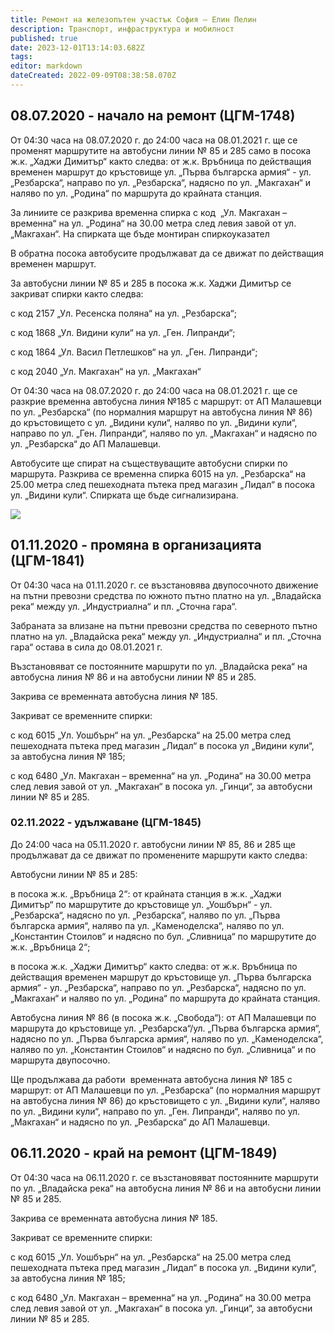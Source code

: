 ```yaml
---
title: Ремонт на железопътен участък София – Елин Пелин
description: Транспорт, инфраструктура и мобилност
published: true
date: 2023-12-01T13:14:03.682Z
tags: 
editor: markdown
dateCreated: 2022-09-09T08:38:58.070Z
---
```


## 08.07.2020 - начало на ремонт (ЦГМ-1748)

От 04:30 часа на 08.07.2020 г. до 24:00 часа на 08.01.2021 г. ще се променят маршрутите на автобусни линии № 85 и 285 само в посока ж.к. „Хаджи Димитър“ както следва: от ж.к. Връбница по действащия временен маршрут до кръстовище ул. „Първа българска армия“ - ул. „Резбарска“, направо по ул. „Резбарска“, надясно по ул. „Макгахан“ и наляво по ул. „Родина“ по маршрута до крайната станция.

За линиите се разкрива временна спирка с код  „Ул. Макгахан – временна“ на ул. „Родина“ на 30.00 метра след левия завой от ул. „Макгахан“. На спирката ще бъде монтиран спиркоуказател

В обратна посока автобусите продължават да се движат по действащия временен маршрут.

За автобусни линии № 85 и 285 в посока ж.к. Хаджи Димитър се закриват спирки както следва:

с код 2157 „Ул. Ресенска поляна“ на ул. „Резбарска“;

с код 1868 „Ул. Видини кули“ на ул. „Ген. Липранди“;

с код 1864 „Ул. Васил Петлешков“ на ул. „Ген. Липранди“;

с код 2040 „Ул. Макгахан“ на ул. „Макгахан“

От 04:30 часа на 08.07.2020 г. до 24:00 часа на 08.01.2021 г. ще се разкрие временна автобусна линия №185 с маршрут: от АП Малашевци по ул. „Резбарска“ (по нормалния маршрут на автобусна линия № 86) до кръстовището с ул. „Видини кули“, наляво по ул. „Видини кули“, направо по ул. „Ген. Липранди“, наляво по ул. „Макгахан“ и надясно по ул. „Резбарска“ до АП Малашевци.

Автобусите ще спират на съществуващите автобусни спирки по маршрута. Разкрива се временна спирка 6015 на ул. „Резбарска“ на 25.00 метра след пешеходната пътека пред магазин „Лидал“ в посока ул. „Видини кули“. Спирката ще бъде сигнализирана.

<img src="https://drive.google.com/uc?id=1aEu_JSJ7TLHr-QkjWcpMjMQf_JyFxoha">

## 01.11.2020 - промяна в организацията (ЦГМ-1841)

От 04:30 часа на 01.11.2020 г. се възстановява двупосочното движение на пътни превозни средства по южното пътно платно на ул. „Владайска река“ между ул. „Индустриална“ и пл. „Сточна гара“.

Забраната за влизане на пътни превозни средства по северното пътно платно на ул. „Владайска река“ между ул. „Индустриална“ и пл. „Сточна гара“ остава в сила до 08.01.2021 г. 

Възстановяват се постоянните маршрути по ул. „Владайска река“ на автобусна линия № 86 и на автобусни линии № 85 и 285.

Закрива се временната автобусна линия № 185.

Закриват се временните спирки:

с код 6015 „Ул. Уошбърн“ на ул. „Резбарска“ на 25.00 метра след пешеходната пътека пред магазин „Лидал“ в посока ул „Видини кули“, за автобусна линия № 185;

с код 6480 „Ул. Макгахан – временна“ на ул. „Родина“ на 30.00 метра след левия завой от ул. „Макгахан“ в посока ул. „Гинци“, за автобусни линии № 85 и 285.

### 02.11.2022 - удължаване (ЦГМ-1845)

До 24:00 часа на 05.11.2020 г. автобусни линии № 85, 86 и 285 ще продължават да се движат по променените маршрути както следва:

Автобусни линии № 85 и 285:

в посока ж.к. „Връбница 2“: от крайната станция в ж.к. „Хаджи Димитър“ по маршрутите до кръстовище ул. „Уошбърн“ - ул. „Резбарска“, надясно по ул. „Резбарска“, наляво по ул. „Първа българска армия“, наляво па ул. „Каменоделска“, наляво по ул. „Константин Стоилов“ и надясно по бул. „Сливница“ по маршрутите до ж.к. „Връбница 2“;

в посока ж.к. „Хаджи Димитър“ както следва: от ж.к. Връбница по действащия временен маршрут до кръстовище ул. „Първа българска армия“ - ул. „Резбарска“, направо по ул. „Резбарска“, надясно по ул. „Макгахан“ и наляво по ул. „Родина“ по маршрута до крайната станция.

Автобусна линия № 86 (в посока ж.к. „Свобода“): от АП Малашевци по маршрута до кръстовище ул. „Резбарска“/ул. „Първа българска армия“, надясно по ул. „Първа българска армия“, наляво по ул. „Каменоделска“, наляво по ул. „Константин Стоилов“ и надясно по бул. „Сливница“ и по маршрута двупосочно.

Ще продължава да работи  временната автобусна линия № 185 с маршрут: от АП Малашевци по ул. „Резбарска“ (по нормалния маршрут на автобусна линия № 86) до кръстовището с ул. „Видини кули“, наляво по ул. „Видини кули“, направо по ул. „Ген. Липранди“, наляво по ул. „Макгахан“ и надясно по ул. „Резбарска“ до АП Малашевци.

## 06.11.2020 - край на ремонт (ЦГМ-1849)

От 04:30 часа на 06.11.2020 г. се възстановяват постоянните маршрути по ул. „Владайска река“ на автобусна линия № 86 и на автобусни линии № 85 и 285.

Закрива се временната автобусна линия № 185.

Закриват се временните спирки:

с код 6015 „Ул. Уошбърн“ на ул. „Резбарска“ на 25.00 метра след пешеходната пътека пред магазин „Лидал“ в посока ул. „Видини кули“, за автобусна линия № 185;

с код 6480 „Ул. Макгахан – временна“ на ул. „Родина“ на 30.00 метра след левия завой от ул. „Макгахан“ в посока ул. „Гинци“, за автобусни линии № 85 и 285.